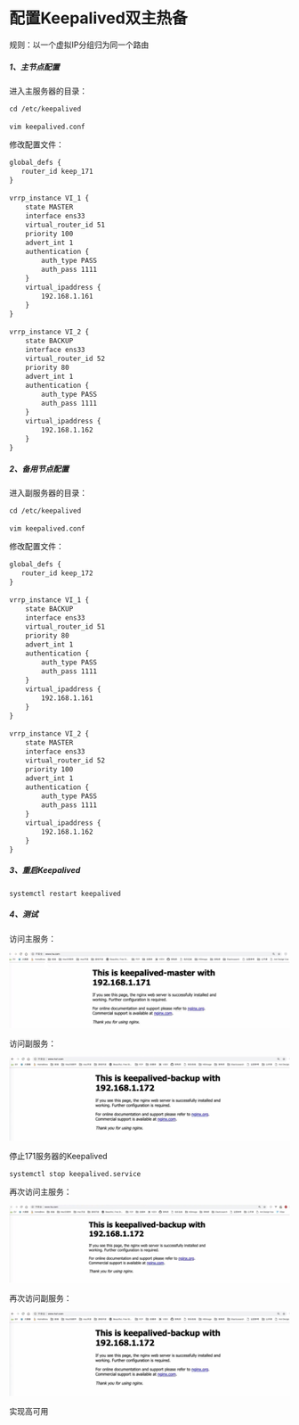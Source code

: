 # 配置Keepalived双主热备

规则：以一个虚拟IP分组归为同一个路由

##### 1、主节点配置

进入主服务器的目录：

```
cd /etc/keepalived

vim keepalived.conf
```

修改配置文件：

```
global_defs {
   router_id keep_171
}

vrrp_instance VI_1 {
    state MASTER
    interface ens33
    virtual_router_id 51
    priority 100
    advert_int 1
    authentication {
        auth_type PASS
        auth_pass 1111
    }
    virtual_ipaddress {
        192.168.1.161
    }
}

vrrp_instance VI_2 {
    state BACKUP
    interface ens33
    virtual_router_id 52
    priority 80
    advert_int 1
    authentication {
        auth_type PASS
        auth_pass 1111
    }
    virtual_ipaddress {
        192.168.1.162
    }
}
```

##### 2、备用节点配置

进入副服务器的目录：

```
cd /etc/keepalived

vim keepalived.conf
```

修改配置文件：

```
global_defs {
   router_id keep_172
}

vrrp_instance VI_1 {
    state BACKUP
    interface ens33
    virtual_router_id 51
    priority 80
    advert_int 1
    authentication {
        auth_type PASS
        auth_pass 1111
    }
    virtual_ipaddress {
        192.168.1.161
    }
}

vrrp_instance VI_2 {
    state MASTER
    interface ens33
    virtual_router_id 52
    priority 100
    advert_int 1
    authentication {
        auth_type PASS
        auth_pass 1111
    }
    virtual_ipaddress {
        192.168.1.162
    }
}
```

##### 3、重启Keepalived

```
systemctl restart keepalived
```

##### 4、测试

访问主服务：

![输入图片说明](../img/16.jpg)

访问副服务：

![输入图片说明](../img/17.jpg)

停止171服务器的Keepalived

```
systemctl stop keepalived.service
```

再次访问主服务：

![输入图片说明](../img/18.jpg)

再次访问副服务：

![输入图片说明](../img/17.jpg)

实现高可用